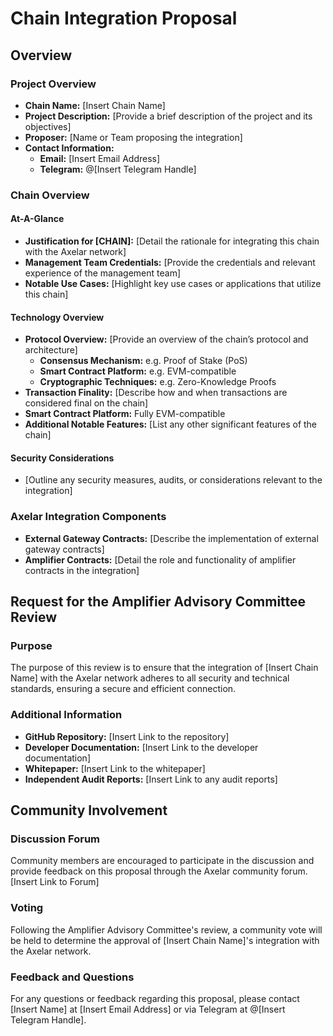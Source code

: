 # Chain Integration Proposal

## Overview

### Project Overview

- **Chain Name:** [Insert Chain Name]
- **Project Description:** [Provide a brief description of the project and its objectives]
- **Proposer:** [Name or Team proposing the integration]
- **Contact Information:**
  - **Email:** [Insert Email Address]
  - **Telegram:** @[Insert Telegram Handle]

### Chain Overview

#### At-A-Glance

- **Justification for [CHAIN]:** [Detail the rationale for integrating this chain with the Axelar network]
- **Management Team Credentials:** [Provide the credentials and relevant experience of the management team]
- **Notable Use Cases:** [Highlight key use cases or applications that utilize this chain]

#### Technology Overview

- **Protocol Overview:** [Provide an overview of the chain’s protocol and architecture]
	- **Consensus Mechanism:** e.g. Proof of Stake (PoS)
	- **Smart Contract Platform:** e.g. EVM-compatible
	- **Cryptographic Techniques:** e.g. Zero-Knowledge Proofs
- **Transaction Finality:** [Describe how and when transactions are considered final on the chain]
- **Smart Contract Platform:** Fully EVM-compatible
- **Additional Notable Features:** [List any other significant features of the chain]

#### Security Considerations

- [Outline any security measures, audits, or considerations relevant to the integration]

### Axelar Integration Components

- **External Gateway Contracts:** [Describe the implementation of external gateway contracts]
- **Amplifier Contracts:** [Detail the role and functionality of amplifier contracts in the integration]

## Request for the Amplifier Advisory Committee Review

### Purpose

The purpose of this review is to ensure that the integration of [Insert Chain Name] with the Axelar network adheres to all security and technical standards, ensuring a secure and efficient connection.

### Additional Information

- **GitHub Repository:** [Insert Link to the repository]
- **Developer Documentation:** [Insert Link to the developer documentation]
- **Whitepaper:** [Insert Link to the whitepaper]
- **Independent Audit Reports:** [Insert Link to any audit reports]

## Community Involvement

### Discussion Forum

Community members are encouraged to participate in the discussion and provide feedback on this proposal through the Axelar community forum. [Insert Link to Forum]

### Voting

Following the Amplifier Advisory Committee's review, a community vote will be held to determine the approval of [Insert Chain Name]'s integration with the Axelar network.

### Feedback and Questions

For any questions or feedback regarding this proposal, please contact [Insert Name] at [Insert Email Address] or via Telegram at @[Insert Telegram Handle].
